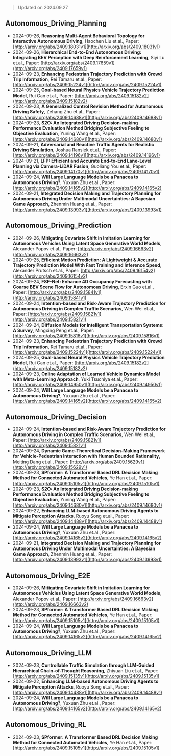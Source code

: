 > Updated on 2024.09.27

## Autonomous_Driving_Planning

- 2024-09-26, **Reasoning Multi-Agent Behavioral Topology for Interactive Autonomous Driving**, Haochen Liu et.al., Paper: [http://arxiv.org/abs/2409.18031v1](http://arxiv.org/abs/2409.18031v1)
- 2024-09-26, **Hierarchical End-to-End Autonomous Driving: Integrating BEV Perception with Deep Reinforcement Learning**, Siyi Lu et.al., Paper: [http://arxiv.org/abs/2409.17659v1](http://arxiv.org/abs/2409.17659v1)
- 2024-09-23, **Enhancing Pedestrian Trajectory Prediction with Crowd Trip Information**, Rei Tamaru et.al., Paper: [http://arxiv.org/abs/2409.15224v1](http://arxiv.org/abs/2409.15224v1)
- 2024-09-25, **Goal-based Neural Physics Vehicle Trajectory Prediction Model**, Rui Gan et.al., Paper: [http://arxiv.org/abs/2409.15182v2](http://arxiv.org/abs/2409.15182v2)
- 2024-09-23, **A Generalized Control Revision Method for Autonomous Driving Safety**, Zehang Zhu et.al., Paper: [http://arxiv.org/abs/2409.14688v1](http://arxiv.org/abs/2409.14688v1)
- 2024-09-23, **S2O: An Integrated Driving Decision-making Performance Evaluation Method Bridging Subjective Feeling to Objective Evaluation**, Yuning Wang et.al., Paper: [http://arxiv.org/abs/2409.14680v1](http://arxiv.org/abs/2409.14680v1)
- 2024-09-21, **Adversarial and Reactive Traffic Agents for Realistic Driving Simulation**, Joshua Ransiek et.al., Paper: [http://arxiv.org/abs/2409.14196v1](http://arxiv.org/abs/2409.14196v1)
- 2024-09-21, **LFP: Efficient and Accurate End-to-End Lane-Level Planning via Camera-LiDAR Fusion**, Guoliang You et.al., Paper: [http://arxiv.org/abs/2409.14170v1](http://arxiv.org/abs/2409.14170v1)
- 2024-09-24, **Will Large Language Models be a Panacea to Autonomous Driving?**, Yuxuan Zhu et.al., Paper: [http://arxiv.org/abs/2409.14165v2](http://arxiv.org/abs/2409.14165v2)
- 2024-09-21, **Integrated Decision Making and Trajectory Planning for Autonomous Driving Under Multimodal Uncertainties: A Bayesian Game Approach**, Zhenmin Huang et.al., Paper: [http://arxiv.org/abs/2409.13993v1](http://arxiv.org/abs/2409.13993v1)

## Autonomous_Driving_Prediction

- 2024-09-26, **Mitigating Covariate Shift in Imitation Learning for Autonomous Vehicles Using Latent Space Generative World Models**, Alexander Popov et.al., Paper: [http://arxiv.org/abs/2409.16663v2](http://arxiv.org/abs/2409.16663v2)
- 2024-09-25, **Efficient Motion Prediction: A Lightweight & Accurate Trajectory Prediction Model With Fast Training and Inference Speed**, Alexander Prutsch et.al., Paper: [http://arxiv.org/abs/2409.16154v2](http://arxiv.org/abs/2409.16154v2)
- 2024-09-24, **FSF-Net: Enhance 4D Occupancy Forecasting with Coarse BEV Scene Flow for Autonomous Driving**, Erxin Guo et.al., Paper: [http://arxiv.org/abs/2409.15841v1](http://arxiv.org/abs/2409.15841v1)
- 2024-09-24, **Intention-based and Risk-Aware Trajectory Prediction for Autonomous Driving in Complex Traffic Scenarios**, Wen Wei et.al., Paper: [http://arxiv.org/abs/2409.15821v1](http://arxiv.org/abs/2409.15821v1)
- 2024-09-24, **Diffusion Models for Intelligent Transportation Systems: A Survey**, Mingxing Peng et.al., Paper: [http://arxiv.org/abs/2409.15816v1](http://arxiv.org/abs/2409.15816v1)
- 2024-09-23, **Enhancing Pedestrian Trajectory Prediction with Crowd Trip Information**, Rei Tamaru et.al., Paper: [http://arxiv.org/abs/2409.15224v1](http://arxiv.org/abs/2409.15224v1)
- 2024-09-25, **Goal-based Neural Physics Vehicle Trajectory Prediction Model**, Rui Gan et.al., Paper: [http://arxiv.org/abs/2409.15182v2](http://arxiv.org/abs/2409.15182v2)
- 2024-09-23, **Online Adaptation of Learned Vehicle Dynamics Model with Meta-Learning Approach**, Yuki Tsuchiya et.al., Paper: [http://arxiv.org/abs/2409.14950v1](http://arxiv.org/abs/2409.14950v1)
- 2024-09-24, **Will Large Language Models be a Panacea to Autonomous Driving?**, Yuxuan Zhu et.al., Paper: [http://arxiv.org/abs/2409.14165v2](http://arxiv.org/abs/2409.14165v2)

## Autonomous_Driving_Decision

- 2024-09-24, **Intention-based and Risk-Aware Trajectory Prediction for Autonomous Driving in Complex Traffic Scenarios**, Wen Wei et.al., Paper: [http://arxiv.org/abs/2409.15821v1](http://arxiv.org/abs/2409.15821v1)
- 2024-09-24, **Dynamic Game-Theoretical Decision-Making Framework for Vehicle-Pedestrian Interaction with Human Bounded Rationality**, Meiting Dang et.al., Paper: [http://arxiv.org/abs/2409.15629v1](http://arxiv.org/abs/2409.15629v1)
- 2024-09-23, **SPformer: A Transformer Based DRL Decision Making Method for Connected Automated Vehicles**, Ye Han et.al., Paper: [http://arxiv.org/abs/2409.15105v1](http://arxiv.org/abs/2409.15105v1)
- 2024-09-23, **S2O: An Integrated Driving Decision-making Performance Evaluation Method Bridging Subjective Feeling to Objective Evaluation**, Yuning Wang et.al., Paper: [http://arxiv.org/abs/2409.14680v1](http://arxiv.org/abs/2409.14680v1)
- 2024-09-22, **Enhancing LLM-based Autonomous Driving Agents to Mitigate Perception Attacks**, Ruoyu Song et.al., Paper: [http://arxiv.org/abs/2409.14488v1](http://arxiv.org/abs/2409.14488v1)
- 2024-09-24, **Will Large Language Models be a Panacea to Autonomous Driving?**, Yuxuan Zhu et.al., Paper: [http://arxiv.org/abs/2409.14165v2](http://arxiv.org/abs/2409.14165v2)
- 2024-09-21, **Integrated Decision Making and Trajectory Planning for Autonomous Driving Under Multimodal Uncertainties: A Bayesian Game Approach**, Zhenmin Huang et.al., Paper: [http://arxiv.org/abs/2409.13993v1](http://arxiv.org/abs/2409.13993v1)

## Autonomous_Driving_E2E

- 2024-09-26, **Mitigating Covariate Shift in Imitation Learning for Autonomous Vehicles Using Latent Space Generative World Models**, Alexander Popov et.al., Paper: [http://arxiv.org/abs/2409.16663v2](http://arxiv.org/abs/2409.16663v2)
- 2024-09-23, **SPformer: A Transformer Based DRL Decision Making Method for Connected Automated Vehicles**, Ye Han et.al., Paper: [http://arxiv.org/abs/2409.15105v1](http://arxiv.org/abs/2409.15105v1)
- 2024-09-24, **Will Large Language Models be a Panacea to Autonomous Driving?**, Yuxuan Zhu et.al., Paper: [http://arxiv.org/abs/2409.14165v2](http://arxiv.org/abs/2409.14165v2)

## Autonomous_Driving_LLM

- 2024-09-23, **Controllable Traffic Simulation through LLM-Guided Hierarchical Chain-of-Thought Reasoning**, Zhiyuan Liu et.al., Paper: [http://arxiv.org/abs/2409.15135v1](http://arxiv.org/abs/2409.15135v1)
- 2024-09-22, **Enhancing LLM-based Autonomous Driving Agents to Mitigate Perception Attacks**, Ruoyu Song et.al., Paper: [http://arxiv.org/abs/2409.14488v1](http://arxiv.org/abs/2409.14488v1)
- 2024-09-24, **Will Large Language Models be a Panacea to Autonomous Driving?**, Yuxuan Zhu et.al., Paper: [http://arxiv.org/abs/2409.14165v2](http://arxiv.org/abs/2409.14165v2)

## Autonomous_Driving_RL

- 2024-09-23, **SPformer: A Transformer Based DRL Decision Making Method for Connected Automated Vehicles**, Ye Han et.al., Paper: [http://arxiv.org/abs/2409.15105v1](http://arxiv.org/abs/2409.15105v1)

